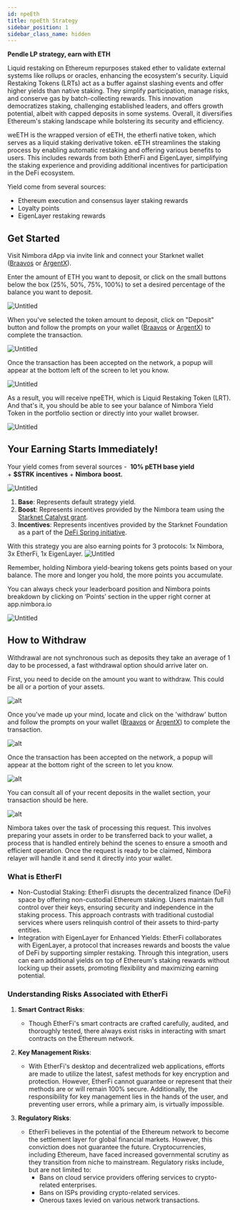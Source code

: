 ```yaml
---
id: npeEth
title: npeEth Strategy
sidebar_position: 1
sidebar_class_name: hidden
---
```


**Pendle LP strategy, earn with ETH** 

Liquid restaking on Ethereum repurposes staked ether to validate external systems like rollups or oracles, enhancing the ecosystem's security. Liquid Restaking Tokens (LRTs) act as a buffer against slashing events and offer higher yields than native staking. They simplify participation, manage risks, and conserve gas by batch-collecting rewards. This innovation democratizes staking, challenging established leaders, and offers growth potential, albeit with capped deposits in some systems. Overall, it diversifies Ethereum's staking landscape while bolstering its security and efficiency.

weETH is the wrapped version of eETH, the etherfi native token, which serves as a liquid staking derivative token. eETH streamlines the staking process by enabling automatic restaking and offering various benefits to users. This includes rewards from both EtherFi and EigenLayer, simplifying the staking experience and providing additional incentives for participation in the DeFi ecosystem. 

Yield come from several sources: 
  - Ethereum execution and consensus layer staking rewards  
  - Loyalty points 
  - EigenLayer restaking rewards



## Get Started

Visit Nimbora dApp via invite link and connect your Starknet wallet ([Braavos](https://braavos.app/) or [ArgentX](https://argent.xyz/)).



Enter the amount of ETH you want to deposit, or click on the small buttons below the box (25%, 50%, 75%, 100%) to set a desired percentage of the balance you want to deposit.

![Untitled](../../../../../static/content/strategy_npeeth/npeeth_home.png)

When you've selected the token amount to deposit, click on "Deposit" button and follow the prompts on your wallet ([Braavos](https://braavos.app/) or [ArgentX](https://argent.xyz/)) to complete the transaction.

![Untitled](../../../../../static/content/strategy_npeeth/npeeth_deposit.png)

Once the transaction has been accepted on the network, a popup will appear at the bottom left of the screen to let you know.

![Untitled](../../../../../static/content/strategy_npeeth/npeeth_confirmation.png)

As a result, you will receive npeETH, which is Liquid Restaking Token (LRT). And that's it, you should be able to see your balance of Nimbora Yield Token in the portfolio section or directly into your wallet browser. 

![Untitled](../../../../../static/content/strategy_npeeth/npeeth_wallet.png)

## Your Earning Starts Immediately!

Your yield comes from several sources -  **10% pETH base yield** + **$STRK** **incentives** + **Nimbora** **boost.**

![Untitled](../../../../../static/content/strategy_npeeth/npeeth_yieldbreakdown.png) 

1. **Base**: Represents default strategy yield.
2. **Boost**: Represents incentives provided by the Nimbora team using the [Starknet Catalyst grant](https://medium.com/@Nimbora/nimbora-and-starknet-catalyst-program-14cc7f2f1ab5).
3. **Incentives**: Represents incentives provided by the Starknet Foundation as a part of the [DeFi Spring initiative](https://medium.com/@Nimbora/nimbora-joins-starknet-defi-spring-d7921e56e2e4).

With this strategy you are also earning points for 3 protocols: 1x Nimbora, 3x EtherFi, 1x EigenLayer. 
![Untitled](../../../../../static/content/strategy_npeeth/npeeth_points_variety.png) 

Remember, holding Nimbora yield-bearing tokens gets points based on your balance. The more and longer you hold, the more points you accumulate. 

You can always check your leaderboard position and Nimbora points breakdown by clicking on ‘Points’ section in the upper right corner at app.nimbora.io

![Untitled](../../../../../static/content/strategy_npeeth/npeeth_points.png)

## How to Withdraw

Withdrawal are not synchronous such as deposits they take an average of 1 day to be processed, a fast withdrawal option should arrive later on. 


First, you need to decide on the amount you want to withdraw. This could be all or a portion of your assets.

![alt](../../../../../static/content/strategy_npeeth/npeeth_withdraw.png)

Once you've made up your mind, locate and click on the 'withdraw' button and follow the prompts on your wallet ([Braavos](https://braavos.app/) or [ArgentX](https://argent.xyz/)) to complete the transaction.

![alt](../../../../../static/content/strategy_npeeth/npeeth_withdraw_wallet.png)


Once the transaction has been accepted on the network, a popup will appear at the bottom right of the screen to let you know. 

![alt](../../../../../static/content/strategy_npeeth/npeeth_withdraw_confirm.png)

You can consult all of your recent deposits in the wallet section, your transaction should be here. 

![alt](../../../../../static/content/strategy_npeeth/npeeth_withdraw_recent.png)



Nimbora takes over the task of processing this request. This involves preparing your assets in order to be transferred back to your wallet, a process that is handled entirely behind the scenes to ensure a smooth and efficient operation. Once the request is ready to be claimed, Nimbora relayer will handle it and send it directly into your wallet.

### What is EtherFI


  - Non-Custodial Staking: EtherFi disrupts the decentralized finance (DeFi) space by offering non-custodial Ethereum staking. Users maintain full control over their keys, ensuring security and independence in the staking process. This approach contrasts with traditional custodial services where users relinquish control of their assets to third-party entities.
  - Integration with EigenLayer for Enhanced Yields: EtherFi collaborates with EigenLayer, a protocol that increases rewards and boosts the value of DeFi by supporting simpler restaking. Through this integration, users can earn additional yields on top of Ethereum's staking rewards without locking up their assets, promoting flexibility and maximizing earning potential.
  


### Understanding Risks Associated with EtherFi

1. **Smart Contract Risks**:
   - Though EtherFi's smart contracts are crafted carefully, audited, and thoroughly tested, there always exist risks in interacting with smart contracts on the Ethereum network.

2. **Key Management Risks**:
   - With EtherFi's desktop and decentralized web applications, efforts are made to utilize the latest, safest methods for key encryption and protection. However, EtherFi cannot guarantee or represent that their methods are or will remain 100% secure. Additionally, the responsibility for key management lies in the hands of the user, and preventing user errors, while a primary aim, is virtually impossible.

3. **Regulatory Risks**:
   - EtherFi believes in the potential of the Ethereum network to become the settlement layer for global financial markets. However, this conviction does not guarantee the future. Cryptocurrencies, including Ethereum, have faced increased governmental scrutiny as they transition from niche to mainstream. Regulatory risks include, but are not limited to:
     - Bans on cloud service providers offering services to crypto-related enterprises.
     - Bans on ISPs providing crypto-related services.
     - Onerous taxes levied on various network transactions.
